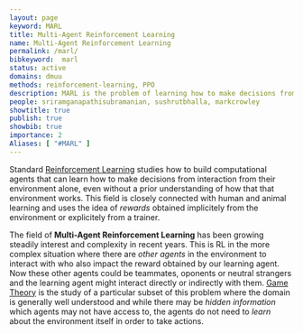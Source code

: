 ```yaml
---
layout: page
keyword: MARL
title: Multi-Agent Reinforcement Learning
name: Multi-Agent Reinforcement Learning
permalink: /marl/
bibkeyword:  marl
status: active
domains: dmuu
methods: reinforcement-learning, PPO
description: MARL is the problem of learning how to make decisions from experience in the presence of multiple other decision making agents.
people: sriramganapathisubramanian, sushrutbhalla, markcrowley
showtitle: true
publish: true
showbib: true
importance: 2
Aliases: [ "#MARL" ]
---
```

Standard [Reinforcement Learning](/keywords/Reinforcement-Learning) studies how to build computational agents that can learn how to make decisions from interaction from their environment alone, even without a prior understanding of how that that environment works. This field is closely connected with human and animal learning and uses the idea of *rewards* obtained implicitely from the environment or explicitely from a trainer.

The field of **Multi-Agent Reinforcement Learning** has been growing steadily interest and complexity in recent years. This is RL in the more complex situation where there are *other agents* in the environment to interact with who also impact the reward obtained by our learning agent. Now these other agents could be teammates, oponents or neutral strangers and the learning agent might interact directly or indirectly with them. [Game Theory](/keywords/gametheory/) is the study of a particular subset of this problem where the domain is generally well understood and while there may be *hidden information* which agents may not have access to, the agents do not need to *learn* about the environment itself in order to take actions.



